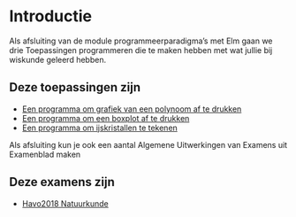 # Introductie

Als afsluiting van de module programmeerparadigma’s met Elm gaan we drie Toepassingen programmeren die te maken hebben met wat jullie bij wiskunde geleerd hebben.

## Deze toepassingen zijn

+ [Een programma om grafiek van een polynoom af te drukken](polynoom)
+ [Een programma om een boxplot af te drukken](boxplot)
+ [Een programma om ijskristallen te tekenen](ijskristallen)

Als afsluiting kun je ook een aantal Algemene Uitwerkingen van Examens uit Examenblad maken

## Deze examens zijn

+ [Havo2018 Natuurkunde](havo2018_natuurkunde)

